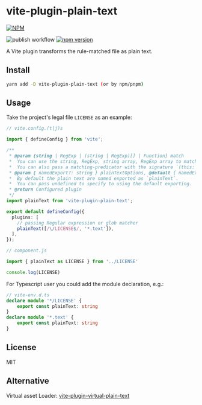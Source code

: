 # vite-plugin-plain-text

[![NPM](https://nodei.co/npm/vite-plugin-plain-text.png?downloads=true&downloadRank=true&stars=true)](https://nodei.co/npm/vite-plugin-plain-text/)

![publish workflow](https://github.com/zheeeng/vite-plugin-plain-text/actions/workflows/publish.yml/badge.svg)
[![npm version](https://img.shields.io/npm/v/vite-plugin-plain-text.svg)](https://www.npmjs.com/package/vite-plugin-plain-text)

A Vite plugin transforms the rule-matched file as plain text.

## Install

```bash
yarn add -D vite-plugin-plain-text (or by npm/pnpm)
```

## Usage

Take the project's legal file `LICENSE` as an example:

```ts
// vite.config.(t|j)s

import { defineConfig } from 'vite';

/**
 * @param {string | RegExp | (string | RegExp)[] | Function} match
 *  You can use the string, RegExp, string array, RegExp array to match the module id(file name).
 *  You can also pass a matching-predicator with the signature `(this: vite transform context, code: string, id: file name string) => void` tUI_Po decide whether to treat its content as plain text.
 * @param { namedExport?: string } plainTextOptions, @default { namedExport: 'plainText' }
 *  By default the plain text are named exported as `plainText`.
 *  You can pass undefined to specify to using the default exporting.
 * @return Configured plugin
 */
import plainText from 'vite-plugin-plain-text';

export default defineConfig({
  plugins: [
    // passing Regular expression or glob matcher
    plainText([/\/LICENSE$/, '*.text']),
  ],
});
```

```js component.js
// component.js

import { plainText as LICENSE } from '../LICENSE'

console.log(LICENSE)
```

For Typescript user you could add the module declaration, e.g.:

```ts
// vite-env.d.ts
declare module '*/LICENSE' {
    export const plainText: string
}
declare module '*.text' {
    export const plainText: string
}
```

## License

MIT

## Alternative

Virtual asset Loader: [vite-plugin-virtual-plain-text](https://www.npmjs.com/package/vite-plugin-virtual-plain-text)
